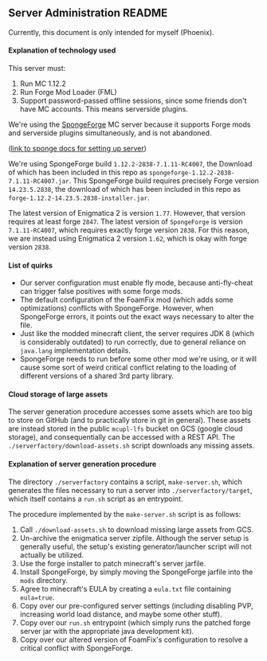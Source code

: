 ## Server Administration README

Currently, this document is only intended for myself (Phoenix).

#### Explanation of technology used

This server must:

1. Run MC 1.12.2
2. Run Forge Mod Loader (FML)
3. Support password-passed offline sessions, since some friends
   don't have MC accounts. This means serverside plugins.

We're using the [SpongeForge](spongepowered.org) MC server
because it supports Forge mods and serverside plugins simultaneously, 
and is not abandoned. 

([link to sponge docs for setting up server](https://docs.spongepowered.org/stable/en/server/index.html))

We're using SpongeForge build `1.12.2-2838-7.1.11-RC4007`, the Download
of which has been included in this repo as `spongeforge-1.12.2-2838-7.1.11-RC4007.jar`.
This SpongeForge build requires precisely Forge version `14.23.5.2838`,
the download of which has been included in this repo as 
`forge-1.12.2-14.23.5.2838-installer.jar`.

The latest version of Enigmatica 2 is version `1.77`. However, that version
requires at least forge `2847`. The latest version of `SpongeForge` is 
version `7.1.11-RC4007`, which requires exactly forge version `2838`.
For this reason, we are instead using Enigmatica 2 version `1.62`,
which is okay with forge version `2838`.

#### List of quirks

- Our server configuration must enable fly mode, because anti-fly-cheat 
   can trigger false positives with some forge mods.
- The default configuration of the FoamFix mod (which adds some optimizations)
   conflicts with SpongeForge. However, when SpongeForge errors, it points
   out the exact ways necessary to alter the file.
- Just like the modded minecraft client, the server requires JDK 8 
   (which is considerably outdated) to run correctly, due to general reliance 
   on `java.lang` implementation details.
- SpongeForge needs to run before some other mod we're using, or it will
   cause some sort of weird critical conflict relating to the loading of 
   different versions of a shared 3rd party library.

#### Cloud storage of large assets

The server generation procedure accesses some assets which are too big to 
store on GitHub (and to practically store in git in general). These assets
are instead stored in the public `mcupl-lfs` bucket on GCS (google cloud
storage), and consequentially can be accessed with a REST API. The 
`./serverfactory/download-assets.sh` script downloads any missing assets.

#### Explanation of server generation procedure

The directory `./serverfactory` contains a script, `make-server.sh`, which
generates the files necessary to run a server into `./serverfactory/target`,
which itself contains a `run.sh` script as an entrypoint. 

The procedure implemented by the `make-server.sh` script is as follows:

1. Call `./download-assets.sh` to download missing large assets from GCS.
2. Un-archive the enigmatica server zipfile. Although the server setup
   is generally useful, the setup's existing generator/launcher script 
   will not actually be utilized.
3. Use the forge installer to patch minecraft's server jarfile.
4. Install SpongeForge, by simply moving the SpongeForge jarfile into the
   `mods` directory.
5. Agree to minecraft's EULA by creating a `eula.txt` file containing 
   `eula=true`.
6. Copy over our pre-configured server settings (including disabling PVP,
   increasing world load distance, and maybe some other stuff).
7. Copy over our `run.sh` entrypoint (which simply runs the patched 
   forge server jar with the appropriate java development kit).
8. Copy over our altered version of FoamFix's configuration to resolve
   a critical conflict with SpongeForge.

